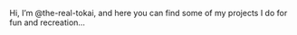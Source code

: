 Hi, I’m @the-real-tokai, and here you can find some of my projects I do for fun and recreation…

<!---
the-real-tokai/the-real-tokai is a ✨ special ✨ repository because its `README.md` (this file) appears on your GitHub profile.
You can click the Preview link to take a look at your changes.
--->
